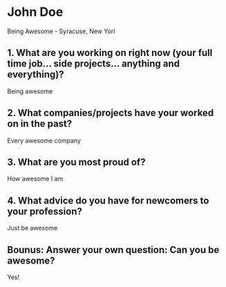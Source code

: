 # John Doe
Being Awesome - Syracuse, New Yorl


## 1. What are you working on right now (your full time job... side projects... anything and everything)?
Being awesome



## 2. What companies/projects have your worked on in the past?
Every awesome company


## 3. What are you most proud of?
How awesome I am


## 4. What advice do you have for newcomers to your profession?
Just be awesome


## Bounus: Answer your own question: Can you be awesome?
Yes!
